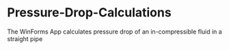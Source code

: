 # Pressure-Drop-Calculations
The WinForms App calculates pressure drop of an in-compressible fluid  in a straight pipe
